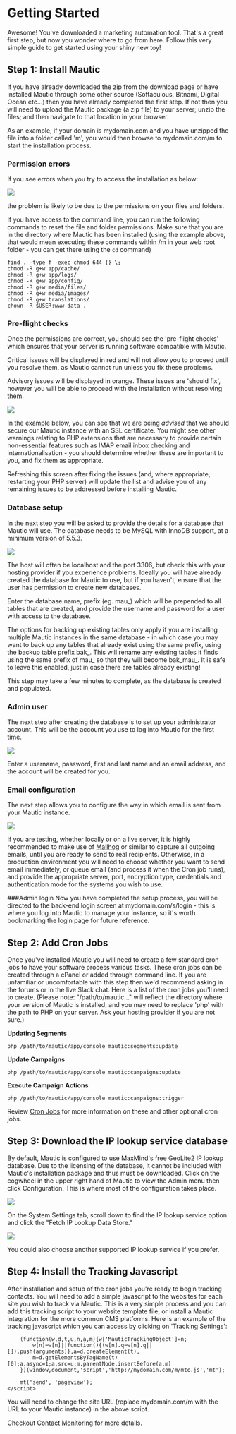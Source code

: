 # Getting Started

Awesome! You've downloaded a marketing automation tool. That's a great first step, but now you wonder where to go from here. Follow this very simple guide to get started using your shiny new toy!

## Step 1: Install Mautic

If you have already downloaded the zip from the download page or have installed Mautic through some other source (Softaculous, Bitnami, Digital Ocean etc...) then you have already completed the first step. If not then you will need to upload the Mautic package (a zip file) to your server; unzip the files; and then navigate to that location in your browser. 

As an example, if your domain is mydomain.com and you have unzipped the file into a folder called 'm', you would then browse to mydomain.com/m to start the installation process.

### Permission errors
If you see errors when you try to access the installation as below:

![](/setup/media/permissions-error.png)

the problem is likely to be due to the permissions on your files and folders.  

If you have access to the command line, you can run the following commands to reset the file and folder permissions.  Make sure that you are in the directory where Mautic has been installed (using the example above, that would mean executing these commands within /m in your web root folder - you can get there using the `cd` command)

```find . -type d -exec chmod 755 {} \;
find . -type f -exec chmod 644 {} \;
chmod -R g+w app/cache/
chmod -R g+w app/logs/
chmod -R g+w app/config/
chmod -R g+w media/files/
chmod -R g+w media/images/
chmod -R g+w translations/
chown -R $USER:www-data .
```

### Pre-flight checks
Once the permissions are correct, you should see the 'pre-flight checks' which ensures that your server is running software compatible with Mautic.

Critical issues will be displayed in red and will not allow you to proceed until you resolve them, as Mautic cannot run unless you fix these problems.

Advisory issues will be displayed in orange.  These issues are 'should fix', however you will be able to proceed with the installation without resolving them.

![](/setup/media/advisory-notices.png)

In the example below, you can see that we are being _advised_ that we should secure our Mautic instance with an SSL certificate.  You might see other warnings relating to PHP extensions that are necessary to provide certain non-essential features such as IMAP email inbox checking and internationalisation - you should determine whether these are important to you, and fix them as appropriate. 

Refreshing this screen after fixing the issues (and, where appropriate, restarting your PHP server) will update the list and advise you of any remaining issues to be addressed before installing Mautic.

### Database setup
In the next step you will be asked to provide the details for a database that Mautic will use.  The database needs to be MySQL with InnoDB support, at a minimum version of 5.5.3.

![](/setup/media/database-setup.png)

The host will often be localhost and the port 3306, but check this with your hosting provider if you experience problems.  Ideally you will have already created the database for Mautic to use, but if you haven't, ensure that the user has permission to create new databases.

Enter the database name, prefix (eg. mau_) which will be prepended to all tables that are created, and provide the username and password for a user with access to the database.

The options for backing up existing tables only apply if you are installing multiple Mautic instances in the same database - in which case you may want to back up any tables that already exist using the same prefix, using the backup table prefix bak_.  This will rename any existing tables it finds using the same prefix of mau_ so that they will become bak_mau_. It is safe to leave this enabled, just in case there are tables already existing!

This step may take a few minutes to complete, as the database is created and populated.

### Admin user
The next step after creating the database is to set up your administrator account.  This will be the account you use to log into Mautic for the first time.

![](/setup/media/admin-user.png)

Enter a username, password, first and last name and an email address, and the account will be created for you.

### Email configuration

The next step allows you to configure the way in which email is sent from your Mautic instance.  

![](/setup/media/email-config.png)

If you are testing, whether locally or on a live server, it is highly recommended to make use of [Mailhog](https://github.com/mailhog/MailHog) or similar to capture all outgoing emails, until you are ready to send to real recipients. Otherwise, in a production environment you will need to choose whether you want to send email immediately, or queue email (and process it when the Cron job runs), and provide the appropriate server, port, encryption type, credentials and authentication mode for the systems you wish to use.

###Admin login
Now you have completed the setup process, you will be directed to the back-end login screen at mydomain.com/s/login - this is where you log into Mautic to manage your instance, so it's worth bookmarking the login page for future reference.


## Step 2: Add Cron Jobs

Once you've installed Mautic you will need to create a few standard cron jobs to have your software process various tasks. These cron jobs can be created through a cPanel or added through command line. If you are unfamiliar or uncomfortable with this step then we'd recommend asking in the forums or in the live Slack chat. Here is a list of the cron jobs you'll need to create. (Please note: "/path/to/mautic..." will reflect the directory where your version of Mautic is installed, and you may need to replace 'php' with the path to PHP on your server. Ask your hosting provider if you are not sure.)

**Updating Segments**

`php /path/to/mautic/app/console mautic:segments:update`

**Update Campaigns**

`php /path/to/mautic/app/console mautic:campaigns:update`

**Execute Campaign Actions**

`php /path/to/mautic/app/console mautic:campaigns:trigger`

Review [Cron Jobs](./../setup/cron_jobs.html) for more information on these and other optional cron jobs.

## Step 3: Download the IP lookup service database

By default, Mautic is configured to use MaxMind's free GeoLite2 IP lookup database. Due to the licensing of the database, it cannot be included with Mautic's installation package and thus must be downloaded. Click on the cogwheel in the upper right hand of Mautic to view the Admin menu then click Configuration. This is where most of the configuration takes place.

![](/setup/media/config-menu.png)

On the System Settings tab, scroll down to find the IP lookup service option and click the "Fetch IP Lookup Data Store."

![](/setup/media/get-maxmind.png)

You could also choose another supported IP lookup service if you prefer.

## Step 4: Install the Tracking Javascript

After installation and setup of the cron jobs you're ready to begin tracking contacts. You will need to add a simple javascript to the websites for each site you wish to track via Mautic. This is a very simple process and you can add this tracking script to your website template file, or install a Mautic integration for the more common CMS platforms. Here is an example of the tracking javascript which you can access by clicking on 'Tracking Settings':

``` <script>
    (function(w,d,t,u,n,a,m){w['MauticTrackingObject']=n;
        w[n]=w[n]||function(){(w[n].q=w[n].q||[]).push(arguments)},a=d.createElement(t),
        m=d.getElementsByTagName(t)[0];a.async=1;a.src=u;m.parentNode.insertBefore(a,m)
    })(window,document,'script','http://mydomain.com/m/mtc.js','mt');

    mt('send', 'pageview');
</script>
```

You will need to change the site URL (replace mydomain.com/m with the URL to your Mautic instance) in the above script.

Checkout [Contact Monitoring](./../contacts/contact_monitoring.html) for more details.
